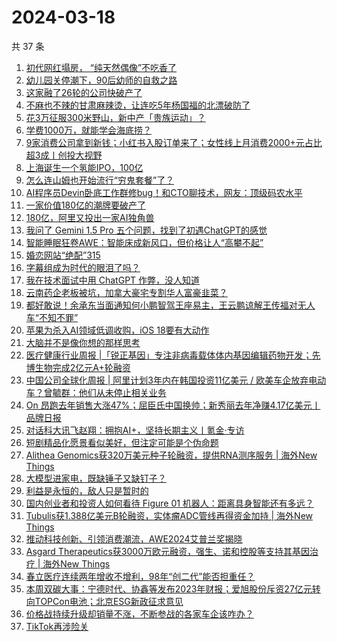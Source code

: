 # 2024-03-18

共 37 条

<!-- BEGIN 36KR -->
<!-- 最后更新时间 2024-03-18 00:01:05 +0800 -->
1. [初代网红塌房， “纯天然偶像”不吃香了](https://36kr.com/p/2692968020323715)
1. [幼儿园关停潮下，90后幼师的自救之路](https://36kr.com/p/2692900047908485)
1. [这家融了26轮的公司快破产了](https://36kr.com/p/2693288389127558)
1. [不麻也不辣的甘肃麻辣烫，让连吃5年杨国福的北漂破防了](https://36kr.com/p/2691729087982981)
1. [花3万征服300米野山，新中产「贵族运动」？](https://36kr.com/p/2693013755080071)
1. [学费1000万，就能学会海底捞？](https://36kr.com/p/2691590247755143)
1. [9家消费公司拿到新钱；小红书入股订单来了；女性线上月消费2000+元占比超3成丨创投大视野](https://36kr.com/p/2690214994390401)
1. [上海诞生一个氢能IPO，100亿](https://36kr.com/p/2693399255739780)
1. [怎么连山姆也开始流行“穷鬼套餐”了？](https://36kr.com/p/2693193424891525)
1. [AI程序员Devin卧底工作群修bug！和CTO聊技术，网友：顶级码农水平](https://36kr.com/p/2693391381687944)
1. [一家价值180亿的潮牌要破产了](https://36kr.com/p/2691956317630083)
1. [180亿，阿里又投出一家AI独角兽](https://36kr.com/p/2693106793262724)
1. [我问了 Gemini 1.5 Pro 五个问题，找到了初遇ChatGPT的感觉](https://36kr.com/p/2693184990031494)
1. [智能睡眠狂卷AWE：智能床成新风口，但价格让人“高攀不起”](https://36kr.com/p/2693078930296710)
1. [婚恋网站“绝配”315](https://36kr.com/p/2691830420565635)
1. [字幕组成为时代的眼泪了吗？](https://36kr.com/p/2692358092582529)
1. [我在技​​术面试中用 ChatGPT 作弊，没人知道](https://36kr.com/p/2693202655702657)
1. [云南药企老板被坑，加拿大豪宅专割华人富豪韭菜？](https://36kr.com/p/2693144616824199)
1. [都好敢说！余承东当面通知何小鹏智驾王座易主，王云鹏谅解王传福对无人车“不知不罪”](https://36kr.com/p/2692961179479430)
1. [苹果为杀入AI领域低调收购，iOS 18要有大动作](https://36kr.com/p/2691755610336646)
1. [大脑并不是像你想的那样思考](https://36kr.com/p/2610922791819393)
1. [医疗健康行业周报 |「锐正基因」专注非病毒载体体内基因编辑药物开发；先博生物完成2亿元A+轮融资](https://36kr.com/p/2692087341772424)
1. [中国公司全球化周报 | 阿里计划3年内在韩国投资11亿美元 / 欧美车企放弃电动车？曾毓群：他们从未停止相关业务](https://36kr.com/p/2691776048328324)
1. [On 昂跑去年销售大涨47%；屈臣氏中国换帅；新秀丽去年净赚4.17亿美元丨品牌日报](https://36kr.com/p/2691560003038599)
1. [对话科大讯飞赵翔：拥抱AI+，坚持长期主义丨氪金·专访](https://36kr.com/p/2693031863496073)
1. [短剧精品化愿景看似美好，但注定可能是个伪命题](https://36kr.com/p/2692067202182533)
1. [Alithea Genomics获320万美元种子轮融资，提供RNA测序服务 | 海外New Things](https://36kr.com/p/2690485348347273)
1. [大模型进家电，既缺锤子又缺钉子？](https://36kr.com/p/2693066950389128)
1. [利益是永恒的，敌人只是暂时的](https://36kr.com/p/2692949601627520)
1. [国内创业者和投资人如何看待 Figure 01 机器人：距离具身智能还有多远？](https://36kr.com/p/2693180170956161)
1. [Tubulis获1.388亿美元B轮融资，实体瘤ADC管线再得资金加持 | 海外New Things](https://36kr.com/p/2690483512307078)
1. [推动科技创新、引领消费潮流，AWE2024艾普兰奖揭晓](https://36kr.com/p/2692978272890246)
1. [Asgard Therapeutics获3000万欧元融资，强生、诺和控股等支持其基因治疗 | 海外New Things](https://36kr.com/p/2690482082426497)
1. [春立医疗连续两年增收不增利，98年“创二代”能否担重任？](https://36kr.com/p/2693020674698885)
1. [本周双碳大事：宁德时代、协鑫等发布2023年财报；爱旭股份斥资27亿元转向TOPCon电池；北京ESG新政征求意见](https://36kr.com/p/2693380129615232)
1. [价格战持续升级却销量不涨，不断参战的各家车企该咋办？](https://36kr.com/p/2693102432785028)
1. [TikTok再涉险关](https://36kr.com/p/2692057917461123)
<!-- END 36KR -->